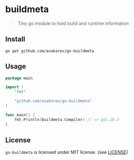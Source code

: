 # buildmeta

> Tiny go module to hold build and runtime information

## Install

```shell
go get github.com/avakarev/go-buildmeta
```

## Usage

```go
package main

import (
	"fmt"

	"github.com/avakarev/go-buildmeta"
)

func main() {
	fmt.Println(buildmeta.Compiler) // => go1.18.3
}
```


## License

`go-buildmeta` is licensed under MIT license. (see [LICENSE](./LICENSE))
